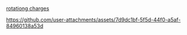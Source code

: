 [rotationg charges](https://github.com/physerikc/computational-physics-II/blob/main/videos%20list2/rotating%20charges.mp4)

https://github.com/user-attachments/assets/7d9dc1bf-5f5d-44f0-a5af-84960138a53d





